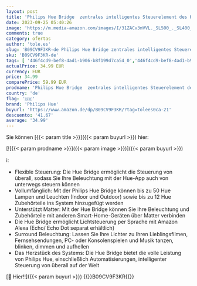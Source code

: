 ```yaml
---
layout: post
title: 'Philips Hue Bridge  zentrales intelligentes Steuerelement des Hue Systems  Steuerung von unterwegs  einfach selbst installieren  Weiß'
date: 2023-09-25 05:40:26
image: 'https://m.media-amazon.com/images/I/31ZACv3mVVL._SL500_._SL400_.jpg'
comments: true
category: ofertas
author: 'tole.es'
slug: 'B09CV9F3KR-de Philips Hue Bridge zentrales intelligentes Steuerelement...'
sku: 'B09CV9F3KR-de'
tags: [ '446f4cd9-bef8-4ad1-b906-b8f199d7ca54_0','446f4cd9-bef8-4ad1-b906-b8f199d7ca54_4801','446f4cd9-bef8-4ad1-b906-b8f199d7ca54_7701','446f4cd9-bef8-4ad1-b906-b8f199d7ca54_8901','Arborist Merchandising Root','Küche, Haushalt & Wohnen','Philips Hue B2B','Philips Hue Base','Philips Hue Beleuchtung','Self Service','Smart Home Produkte','Smart home','Special Features Stores','philips hue','🇩🇪', ]
actualPrice: 34.99 EUR
currency: EUR
price: 34.99
comparePrice: 59.99 EUR
prodname: 'Philips Hue Bridge  zentrales intelligentes Steuerelement des Hue Systems  Steuerung von unterwegs  einfach selbst installieren  Weiß'
country: 'de'
flag: '🇩🇪'
brand: 'Philips Hue'
buyurl: 'https://www.amazon.de/dp/B09CV9F3KR/?tag=tolees0ca-21'
descuento: '41.67'
average: '34.99'
---
```


Sie können [{{< param title >}}]({{< param buyurl >}}) hier:

[![{{< param prodname >}}]({{< param image >}})]({{< param buyurl >}})

ℹ️:

- Flexible Steuerung: Die Hue Bridge ermöglicht die Steuerung von überall, sodass Sie Ihre Beleuchtung mit der Hue-App auch von unterwegs steuern können
- Vollumfänglich: Mit der Philips Hue Bridge können bis zu 50 Hue Lampen und Leuchten (Indoor und Outdoor) sowie bis zu 12 Hue Zubehörteile ins System hinzugefügt werden
- Unterstützt Matter: Mit der Hue Bridge können Sie Ihre Beleuchtung und Zubehörteile mit anderen Smart-Home-Geräten über Matter verbinden
- Die Hue Bridge ermöglicht Lichtsteuerung per Sprache mit Amazon Alexa (Echo/ Echo Dot separat erhältlich)
- Surround Beleuchtung: Lassen Sie Ihre Lichter zu Ihren Lieblingsfilmen, Fernsehsendungen, PC- oder Konsolenspielen und Musik tanzen, blinken, dimmen und aufhellen
- Das Herzstück des Systems: Die Hue Bridge bietet die volle Leistung von Philips Hue, einschließlich Automatisierungen, intelligenter Steuerung von überall auf der Welt

[🛒 Hier!!]({{< param buyurl >}})
{{<world>}}B09CV9F3KR{{</world>}}
